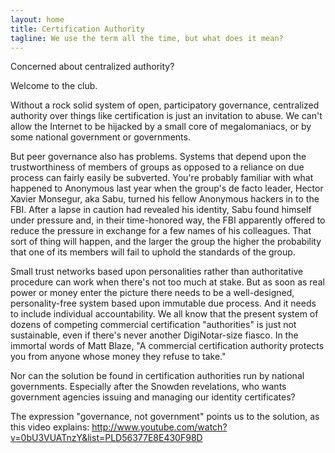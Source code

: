```yaml
---
layout: home
title: Certification Authority
tagline: We use the term all the time, but what does it mean?
---
```


Concerned about centralized authority?

Welcome to the club.

Without a rock solid system of open, participatory governance, centralized authority over things like certification is just an invitation to abuse. We can't allow the Internet to be hijacked by a small core of megalomaniacs, or by some national government or governments.

But peer governance also has problems. Systems that depend upon the trustworthiness of members of groups as opposed to a reliance on due process can fairly easily be subverted. You're probably familiar with what happened to Anonymous last year when the group's de facto leader, Hector Xavier Monsegur, aka Sabu, turned his fellow Anonymous hackers in to the FBI. After a lapse in caution had revealed his identity, Sabu found himself under pressure and, in their time-honored way, the FBI apparently offered to reduce the pressure in exchange for a few names of his colleagues. That sort of thing will happen, and the larger the group the higher the probability that one of its members will fail to uphold the standards of the group.

Small trust networks based upon personalities rather than authoritative procedure can work when there's not too much at stake. But as soon as real power or money enter the picture there needs to be a well-designed, personality-free system based upon immutable due process. And it needs to include individual accountability. We all know that the present system of dozens of competing commercial certification "authorities" is just not sustainable, even if there's never another DigiNotar-size fiasco. In the immortal words of Matt Blaze, "A commercial certification authority protects you from anyone whose money they refuse to take."

Nor can the solution be found in certification authorities run by national governments. Especially after the Snowden revelations, who wants government agencies issuing and managing our identity certificates?

The expression "governance, not government" points us to the solution, as this video explains: http://www.youtube.com/watch?v=0bU3VUATnzY&list=PLD56377E8E430F98D


